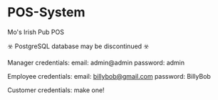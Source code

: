 # POS-System
Mo's Irish Pub POS 

☣️ PostgreSQL database may be discontinued ☣️  

Manager credentials: 
email: admin@admin
password: admin

Employee credentials:
email: billybob@gmail.com
password: BillyBob

Customer credentials:
make one!


